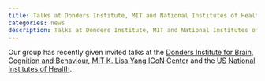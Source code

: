 ```yaml
---
title: Talks at Donders Institute, MIT and National Institutes of Health
categories: news
description: Talks at Donders Institute, MIT and National Institutes of Health
---
```


Our group has recently given invited talks at the [Donders Institute for Brain, Cognition and Behaviour](https://www.ru.nl/donders/), [MIT K. Lisa Yang ICoN Center](https://yangtan.mit.edu/k-lisa-yang-integrative-computational-neuroscience-icon-center/) and the [US National Institutes of Health](http://markwagnerlab.com/).
